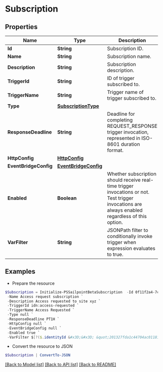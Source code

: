 # Subscription
## Properties

Name | Type | Description | Notes
------------ | ------------- | ------------- | -------------
**Id** | **String** | Subscription ID. | 
**Name** | **String** | Subscription name. | 
**Description** | **String** | Subscription description. | [optional] 
**TriggerId** | **String** | ID of trigger subscribed to. | 
**TriggerName** | **String** | Trigger name of trigger subscribed to. | 
**Type** | [**SubscriptionType**](SubscriptionType.md) |  | 
**ResponseDeadline** | **String** | Deadline for completing REQUEST_RESPONSE trigger invocation, represented in ISO-8601 duration format. | [default to "PT1H"]
**HttpConfig** | [**HttpConfig**](HttpConfig.md) |  | [optional] 
**EventBridgeConfig** | [**EventBridgeConfig**](EventBridgeConfig.md) |  | [optional] 
**Enabled** | **Boolean** | Whether subscription should receive real-time trigger invocations or not. Test trigger invocations are always enabled regardless of this option. | [default to $true]
**VarFilter** | **String** | JSONPath filter to conditionally invoke trigger when expression evaluates to true. | [optional] 

## Examples

- Prepare the resource
```powershell
$Subscription = Initialize-PSSailpointBetaSubscription  -Id 0f11f2a4-7c94-4bf3-a2bd-742580fe3bde `
 -Name Access request subscription `
 -Description Access requested to site xyz `
 -TriggerId idn:access-requested `
 -TriggerName Access Requested `
 -Type null `
 -ResponseDeadline PT1H `
 -HttpConfig null `
 -EventBridgeConfig null `
 -Enabled true `
 -VarFilter $[?($.identityId &#x3D;&#x3D; &quot;201327fda1c44704ac01181e963d463c&quot;)]
```

- Convert the resource to JSON
```powershell
$Subscription | ConvertTo-JSON
```

[[Back to Model list]](../README.md#documentation-for-models) [[Back to API list]](../README.md#documentation-for-api-endpoints) [[Back to README]](../README.md)

